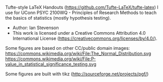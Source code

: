 
Tufte-style LaTeX Handouts (https://github.com/Tufte-LaTeX/tufte-latex) I use for UConn PSYC 2100WQ - Principles of Research Methods to teach the basics of statistics (mostly hypothesis testing). 

* Author:  Ian Stevenson
* This work is licensed under a Creative Commons Attribution 4.0 International License (https://creativecommons.org/licenses/by/4.0/).

Some figures are based on other CC/public domain images:
https://commons.wikimedia.org/wiki/File:The_Normal_Distribution.svg
https://commons.wikimedia.org/wiki/File:P-value_in_statistical_significance_testing.svg

Some figures are built with tikz (http://sourceforge.net/projects/pgf/)